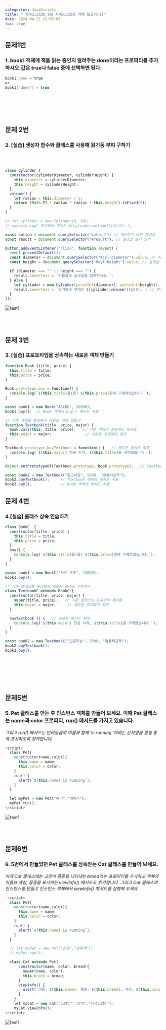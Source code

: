 ```yaml
---
categories: JavaScripts
title: " 자바스크립트 9장 자바스크립트 객체 보고서(1)"
date: 2024-04-21 22:09:03
toc: true
---
```


## 문제1번

### 1. book1 객체에 책을 읽는 중인지 알려주는 done이라는 프로퍼티를 추가하시오.값은 true나 false 중에 선택하면 된다.

```js
book1.done = true
or
book1["done"] = true
```

<br>
<br>
<br>
<br>

## 문제 2번

### 2. [실습] 생성자 함수와 클래스를 사용해 원기둥 부피 구하기
<br>
<br>

```js
class Cylinder {
  constructor(cylinderDiameter, cylinderHeight) {
    this.diameter = cylinderDiameter;
    this.height = cylinderHeight;
  }
  volume() {
    let radius = this.diameter / 2;
    return (Math.PI * radius * radius * this.height).toFixed(2); 
  }
}

// let cylinder = new Cylinder(8, 10);   
// console.log(`원기둥의 부피는 ${cylinder.volume()}입니다.`);   

const button = document.querySelector("button"); // 계산하기 버튼 생성성
const result = document.querySelector("#result"); // 결괏값 표시 영역

button.addEventListener("click", function (event) {
  event.preventDefault();
  const diameter = document.querySelector("#cyl-diameter").value; // 지름값
  const height = document.querySelector("#cyl-height").value; // 높잇값

  if (diameter === "" || height === "") {
    result.innerText = `지름값과 높잇값을 입력하세요.`;
  } else {
    let cylinder = new Cylinder(parseInt(diameter), parseInt(height)); // 인스턴스 생성
    result.innerText = `원기둥의 부피는 ${cylinder.volume()}입니다.`; // 부피 계산해서 result 영역에 표시
  }
});
```
![test1](https://github.com/leejieun9/leejieun9.github.io/blob/master/docs/assets/images/9-1.PNG?raw=true)

<br>
<br>

## 문제 3번

### 3. [실습] 프로토타입을 상속하는 새로운 객체 만들기


```js
function Book (title, price) {
  this.title = title;
  this.price = price;
}

Book.prototype.buy = function() {
  console.log(`${this.title}을(를) ${this.price}원에 구매하였습니다.`);  
}

const book1 = new Book("ABCDE", 10000);   
book1.buy();  // Book 객체의 buy() 메서드 사용

// 기존 객체를 확장해서 새로운 객체 만들기
function Textbook(title, price, major) {
  Book.call(this, title, price);   // 기존 객체의 프로퍼티 재사용
  this.major = major;               // 새로운 프로퍼티 정의
}

Textbook.prototype.buyTextbook = function() {   // 새로운 메서드 정의
  console.log(`${this.major} 전공 서적, ${this.title}을 구매했습니다.`);
}

Object.setPrototypeOf(Textbook.prototype, Book.prototype);   // Textbook 프로토타입을 Book 프로토타입으로 연결

const book2 = new Textbook("알고리즘", 5000, "컴퓨터공학");
book2.buyTextbook();     // Textbook 객체의 메서드 사용
book2.buy();             // Book 객체의 메서드 사용

```
## 문제 4번

### 4.[실습] 클래스 상속 연습하기

```js
class BookC  {
  constructor(title, price) {
    this.title = title;
    this.price = price; 
  }
  buy() {
    console.log(`${this.title}을(를) ${this.price}원에 구매하였습니다.`);  
  }
}

const book1 = new BookC("자료 구조", 15000);
book1.buy();

// 기존 클래스를 확장해서 새로운 클래스 선언하기
class TextbookC extends BookC {
  constructor(title, price, major) {
    super(title, price);   // 기존 클래스의 프로퍼티 재사용
    this.major = major;     // 새로운 프로퍼티 정의
  }

  buyTextbook () {   // 새로운 메서드 정의
    console.log(`${this.major} 전공 서적, ${this.title}을 구매했습니다.`);
  }
}

const book2 = new TextbookC("인공지능", 5000, "컴퓨터공학");
book2.buyTextbook();
book2.buy();
```

<br>
<br>
<br>
<br>
<br>

## 문제5번

### 5. Pet 클래스를 만든 후 인스턴스 객체를 만들어 보세요. 이때 Pet 클래스는 name과 color 프로퍼티, run() 메서드를 가지고 있습니다.
*그리고 run() 메서드는 반려동물의 이름과 함께 'is running.'이라는 문자열을 알림 창에 표시하도록 정의합니다.*
```js
<script>
  class Pet{
    constructor(name,color){
      this.name = name;
      this.color = color;
    }
    run() {
      alert(`${this.name} is running`);
    }
  }

  let myPet = new Pet("해리","베이지");
  myPet.run();
</script>
```
![test1](https://github.com/leejieun9/leejieun9.github.io/blob/master/docs/assets/images/9-2.PNG?raw=true)

<br>
<br>

## 문제6번

### 6. 5번에서 만들었던 Pet 클래스를 상속받는 Cat 클래스를 만들어 보세요.
*이때 Cat 클래스에는 고양이 품종을 나타내는 breed라는 프로퍼티를 추가하고 객체의 이름과 색상, 품종을 표시하는 viewInfo() 메서드도 추가합니다.*
*그리고 Cat 클래스의 인스턴스를 만들고 인스턴스 객체에서 viewInfo() 메서드를 실행해 보세요.*

```js
 <script>
  class Pet{
    constructor(name,color){
      this.name = name;
      this.color = color;
    }
    run() {
      alert(`${this.name} is running`);
    }
  }

  // let myPet = new Pet("온유","초록색");
  // myPet.run();

  class Cat extends Pet{
      constructor(name, color, bread){
        super(name, color);
        this.breed = bread;
      }
      viewInfo() {
        alert(`이름: ${this.name}, 품종: ${this.breed}, 색상: ${this.color}`);
      }
    }
    let myCat = new Cat("고양이","삼색","삼색고양이");
    myCat.viewInfo();
</script>
```
![test1](https://github.com/leejieun9/leejieun9.github.io/blob/master/docs/assets/images/9-3.PNG?raw=true)
